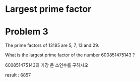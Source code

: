 # Largest prime factor
   
# Problem 3
The prime factors of 13195 are 5, 7, 13 and 29.

What is the largest prime factor of the number 600851475143 ?

600851475143의 가장 큰 소인수를 구하시오

result : 6857
